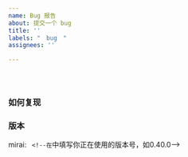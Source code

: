 ```yaml
---
name: Bug 报告
about: 提交一个 bug
title: ''
labels: "　bug　"
assignees: ''

---
```



<!--在这里简略描述你遇到的问题-->




<!--如果有控制台报错，请尽量在这里附加全面的日志. (不建议截图)-->
```



```


### 如何复现
<!--在这里简略说明如何让这个问题再次发生-->
<!--可使用 1.  2.  3.  的列表格式，或其他任意恰当的格式-->


### 版本
mirai: `` <!--在``中填写你正在使用的版本号，如0.40.0-->



<!--如有必要，你可以在下文继续添加其他信息-->
